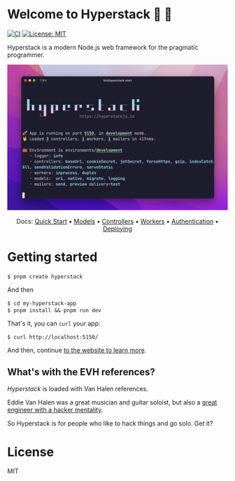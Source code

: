 # Welcome to Hyperstack :metal: :guitar:
<a href="https://github.com/hyperstackjs/hyperstack/actions/workflows/ci.yml"><img src="https://github.com/hyperstackjs/hyperstack/actions/workflows/ci.yml/badge.svg" alt="CI"/></a>
<a href="https://github.com/hyperstackjs/hyperstack/blob/master/LICENSE"><img src="https://img.shields.io/badge/License-MIT-blue.svg" alt="License: MIT"></a>

Hyperstack is a modern Node.js web framework for the pragmatic programmer.

![](docs/website/docs/00_getting-started/banner.png)


<p align="center">
  Docs: 
  <a href="https://hyperstackjs.io/docs/getting-started/your-first-app/">Quick Start</a> •
  <a href="https://hyperstackjs.io/docs/the-app/models">Models</a> •
  <a href="https://hyperstackjs.io/docs/the-app/controllers">Controllers</a> •
  <a href="https://hyperstackjs.io/docs/the-app/workers">Workers</a> •
    <a href="https://hyperstackjs.io/docs/digging-deeper/authentication">Authentication</a> •
  <a href="https://hyperstackjs.io/docs/getting-started/deploying">Deploying</a>
</p>



# Getting started

```
$ pnpm create hyperstack
```

And then

```
$ cd my-hyperstack-app
$ pnpm install && pnpm run dev
```

That's it, you can `curl` your app:


```
$ curl http://localhost:5150/
```

And then, continue [to the website to learn more](https://hyperstackjs.io/docs/getting-started/).

## What's with the EVH references?

_Hyperstack_ is loaded with Van Halen references.

Eddie Van Halen was a great musician and guitar soloist, but also a [great engineer with a hacker mentality](https://www.popularmechanics.com/technology/a15615/how-eddie-van-halen-hacks-a-guitar/). 


So Hyperstack is for people who like to hack things and go solo. Get it?



# License

MIT

